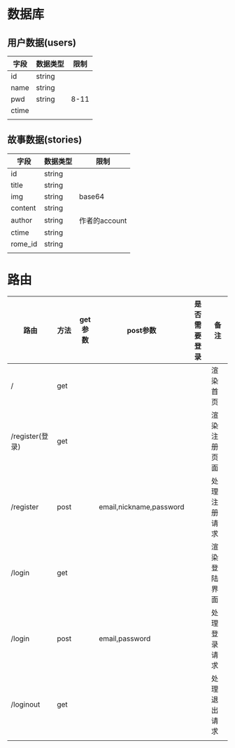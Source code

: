 # 数据库

## 用户数据(users)

| 字段  | 数据类型 | 限制 |
| ----- | -------- | ---- |
| id    | string   |      |
| name  | string   |      |
| pwd   | string   | 8-11 |
| ctime |          |      |
|       |          |      |



## 故事数据(stories)

| 字段    | 数据类型 | 限制          |
| ------- | -------- | ------------- |
| id      | string   |               |
| title   | string   |               |
| img     | string   | base64        |
| content | string   |               |
| author  | string   | 作者的account |
| ctime   | string   |               |
| rome_id | string   |               |
|         |          |               |





# 路由

| 路由            | 方法 | get参数 | post参数                | 是否需要登录 | 备注         |
| --------------- | ---- | ------- | ----------------------- | ------------ | ------------ |
| /               | get  |         |                         |              | 渲染首页     |
| /register(登录) | get  |         |                         |              | 渲染注册页面 |
| /register       | post |         | email,nickname,password |              | 处理注册请求 |
| /login          | get  |         |                         |              | 渲染登陆界面 |
| /login          | post |         | email,password          |              | 处理登录请求 |
| /loginout       | get  |         |                         |              | 处理退出请求 |
|                 |      |         |                         |              |              |
